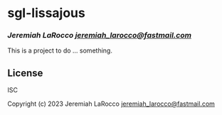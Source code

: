 # sgl-lissajous

### _Jeremiah LaRocco <jeremiah_larocco@fastmail.com>_

This is a project to do ... something.

## License

ISC


Copyright (c) 2023 Jeremiah LaRocco <jeremiah_larocco@fastmail.com>


